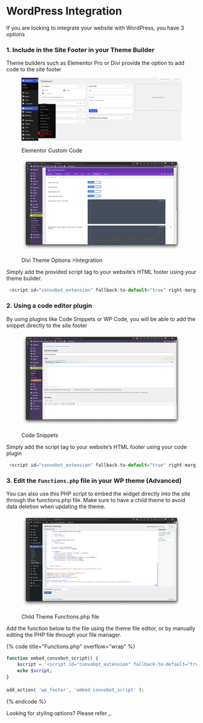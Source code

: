 # WordPress Integration

If you are looking to integrate your website with WordPress, you have 3 options

### 1. Include in the Site Footer in your Theme Builder

Theme builders such as Elementor Pro or Divi provide the option to add code to the site footer

<figure><img src="../../.gitbook/assets/image (1).png" alt=""><figcaption><p>Elementor Custom Code</p></figcaption></figure>

<figure><img src="../../.gitbook/assets/image (3).png" alt=""><figcaption><p>Divi Theme Options >Integration</p></figcaption></figure>

Simply add the provided script tag to your website’s HTML footer using your theme builder.

```javascript
 <script id="convobot_extension" fallback-to-default="true" right-margin="3vw" bottom-margin="3vh"  src="https://content-beta.convogrid.ai/script/extension.v.0.1.1.min.js"></script>
```

### 2. Using a code editor plugin

By using plugins like Code Snippets or WP Code, you will be able to add the snippet directly to the site footer

<figure><img src="../../.gitbook/assets/image (8).png" alt=""><figcaption><p>Code Snippets</p></figcaption></figure>

Simply add the script tag to your website’s HTML footer using your code plugin

```javascript
 <script id="convobot_extension" fallback-to-default="true" right-margin="3vw" bottom-margin="3vh"  src="https://content-beta.convogrid.ai/script/extension.v.0.1.1.min.js"></script>
```

### 3. Edit the `Functions.php` file in your WP theme (Advanced)

You can also use this PHP script to embed the widget directly into the site through the functions.php file. Make sure to have a child theme to avoid data deletion when updating the theme.

<figure><img src="../../.gitbook/assets/image (16).png" alt=""><figcaption><p>Child Theme Functions.php file</p></figcaption></figure>

Add the function below to the file using the theme file editor, or by manually editing the PHP file through your file manager.

{% code title="Functions.php" overflow="wrap" %}
```php
function embed_convobot_script() {
    $script = '<script id="convobot_extension" fallback-to-default="true" right-margin="3vw" bottom-margin="3vh"  src="https://content-beta.convogrid.ai/script/extension.v.0.1.1.min.js"></script>';
    echo $script;
}

add_action( 'wp_footer', 'embed_convobot_script' );
```
{% endcode %}



Looking for styling options? Please refer [.](./ "mention").



